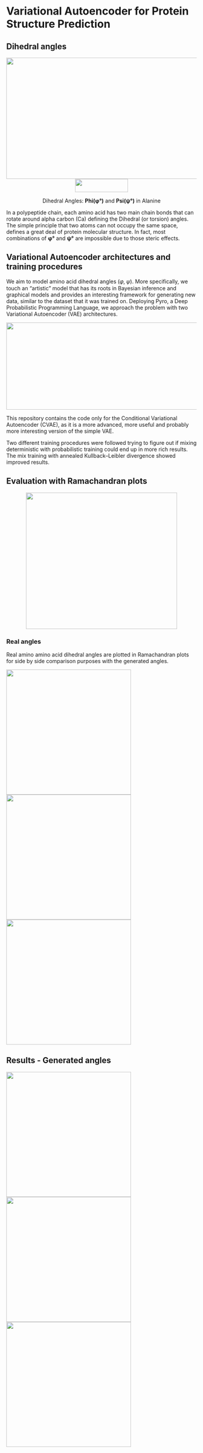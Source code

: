 # Variational Autoencoder for Protein Structure Prediction

## Dihedral angles

<div align="center">
  <a href="https://docs.google.com/presentation/d/13_RwaMP5484OTUfon9xkMnEpmJlNzRAfPP2WxHcv2fE/edit#slide=id.p">
  <img width="620px" height="320px" src="https://user-images.githubusercontent.com/34074691/177210318-489ba43c-c2cf-4bd7-b557-413fdd928fd5.gif"></a>
</div>
<div align="center">
  <a href="https://proteopedia.org/wiki/index.php/Tutorial:Ramachandran_principle_and_phi_psi_angles">
  <img width="140px" height="35px" src="https://user-images.githubusercontent.com/34074691/177212096-201c20b3-528d-420b-a6f6-a2dd87dea908.png"></a>
</div>

<div align="center">
  <p font size =13px;">
    Dihedral Angles: <strong>Phi(φ&deg;)</strong> and <strong>Psi(ψ&deg;)</strong> in Alanine </p>
</div>

In a polypeptide chain, each amino acid has two main chain bonds that can rotate around alpha carbon (Ca) defining the Dihedral (or torsion) angles.
The simple principle that two atoms can not occupy the same space, defines a great deal of protein molecular structure.
In fact, most combinations of **φ&deg;** and **ψ&deg;** are impossible due to those steric effects.

## Variational Autoencoder architectures and training procedures

We aim to model amino acid dihedral angles (𝜑, 𝜓). More specifically, we touch an “artistic” model that has its roots in Bayesian inference and graphical models and provides an interesting framework for generating new data, similar to the dataset that it was trained on.
Deploying Pyro, a Deep Probabilistic Programming Language, we approach the problem with two Variational Autoencoder (VAE) architectures.

<div align="center">
  <a href="https://pyro.ai/examples/vae.html">
  <img width="520px" height="230px" src="https://user-images.githubusercontent.com/34074691/177275727-958533de-9039-44a4-9cd5-ac9f9fd5d736.png"></a>
</div>

This repository contains the code only for the Conditional Variational Autoencoder (CVAE), as it is a more advanced, more useful and probably more interesting version of the simple VAE.

Two different training procedures were followed trying to figure out if mixing deterministic with probabilistic training could end up in more rich results.
The mix training with annealed Kullback–Leibler divergence showed improved results.


## Evaluation with Ramachandran plots

<div align="center">
  <a href="https://en.wikipedia.org/wiki/Ramachandran_plot">
  <img width="400px" height="360px" src="https://user-images.githubusercontent.com/34074691/177722528-8aeb8f88-e612-42c2-ae06-38f585db6506.jpg"></a>
</div>

### Real angles
Real amino amino acid dihedral angles are plotted in Ramachandran plots for side by side comparison purposes with the generated angles.                                                                                                                             
<p float="left">
  <img src="https://user-images.githubusercontent.com/34074691/177670309-5eeb67e2-4652-45ee-a43a-d56c74b3e908.png" width="330" /> 
  <img src="https://user-images.githubusercontent.com/34074691/177670313-86d8ac39-8a8b-4422-aa0c-e1ea8a6f739b.png" width="330" />
  <img src="https://user-images.githubusercontent.com/34074691/177670312-0b06782c-3593-401d-8cfb-f6c3d4a501b0.png" width="330" />
</p>
                                                                                                                              
                                                                                                                              
## Results - Generated angles   
                                                                                                                              
<p float="left">
  <img src="https://user-images.githubusercontent.com/34074691/177724492-44caa23e-f35e-424a-95fb-2b2f9c72c6c6.png"  width="330" /> 
  <img src="https://user-images.githubusercontent.com/34074691/177718951-6ead9091-3532-47e3-a428-7088ff5791bb.png" width="330" />
  <img src="https://user-images.githubusercontent.com/34074691/177718953-d517f958-5496-46d7-a690-09f8e1e068c6.png" width="330" />
</p>                                                                                                                         




